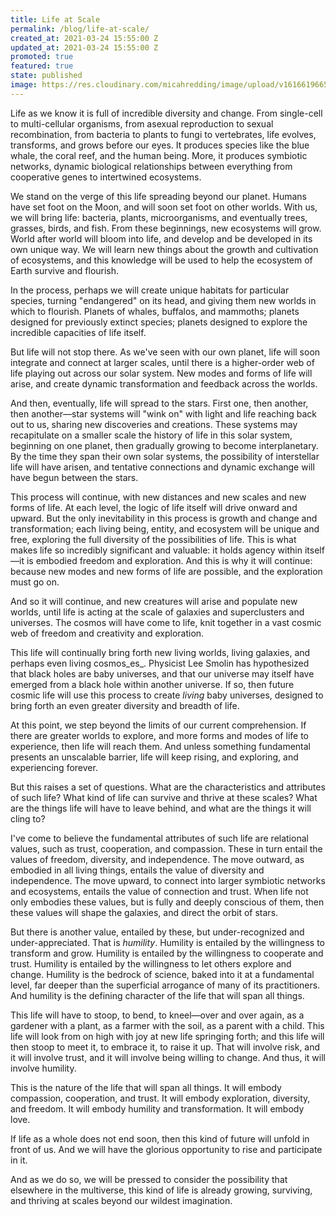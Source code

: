 ```yaml
---
title: Life at Scale
permalink: /blog/life-at-scale/
created_at: 2021-03-24 15:55:00 Z
updated_at: 2021-03-24 15:55:00 Z
promoted: true
featured: true
state: published
image: https://res.cloudinary.com/micahredding/image/upload/v1616619665/3599135900_2887f93c71_o_kjxaj2.jpg
---
```


Life as we know it is full of incredible diversity and change. From single-cell to multi-cellular organisms, from asexual reproduction to sexual recombination, from bacteria to plants to fungi to vertebrates, life evolves, transforms, and grows before our eyes. It produces species like the blue whale, the coral reef, and the human being. More, it produces symbiotic networks, dynamic biological relationships between everything from cooperative genes to intertwined ecosystems.

We stand on the verge of this life spreading beyond our planet. Humans have set foot on the Moon, and will soon set foot on other worlds. With us, we will bring life: bacteria, plants, microorganisms, and eventually trees, grasses, birds, and fish. From these beginnings, new ecosystems will grow. World after world will bloom into life, and develop and be developed in its own unique way. We will learn new things about the growth and cultivation of ecosystems, and this knowledge will be used to help the ecosystem of Earth survive and flourish.

In the process, perhaps we will create unique habitats for particular species, turning "endangered" on its head, and giving them new worlds in which to flourish. Planets of whales, buffalos, and mammoths; planets designed for previously extinct species; planets designed to explore the incredible capacities of life itself.

But life will not stop there. As we've seen with our own planet, life will soon integrate and connect at larger scales, until there is a higher-order web of life playing out across our solar system. New modes and forms of life will arise, and create dynamic transformation and feedback across the worlds.

And then, eventually, life will spread to the stars. First one, then another, then another—star systems will "wink on" with light and life reaching back out to us, sharing new discoveries and creations. These systems may recapitulate on a smaller scale the history of life in this solar system, beginning on one planet, then gradually growing to become interplanetary. By the time they span their own solar systems, the possibility of interstellar life will have arisen, and tentative connections and dynamic exchange will have begun between the stars.

This process will continue, with new distances and new scales and new forms of life. At each level, the logic of life itself will drive onward and upward. But the only inevitability in this process is growth and change and transformation; each living being, entity, and ecosystem will be unique and free, exploring the full diversity of the possibilities of life. This is what makes life so incredibly significant and valuable: it holds agency within itself—it is embodied freedom and exploration. And this is why it will continue: because new modes and new forms of life are possible, and the exploration must go on.

And so it will continue, and new creatures will arise and populate new worlds, until life is acting at the scale of galaxies and superclusters and universes.  The cosmos will have come to life, knit together in a vast cosmic web of freedom and creativity and exploration. 

This life will continually bring forth new living worlds, living galaxies, and perhaps even living cosmos_es_. Physicist Lee Smolin has hypothesized that black holes are baby universes, and that our universe may itself have emerged from a black hole within another universe. If so, then future cosmic life will use this process to create *living* baby universes, designed to bring forth an even greater diversity and breadth of life.

At this point, we step beyond the limits of our current comprehension. If there are greater worlds to explore, and more forms and modes of life to experience, then life will reach them. And unless something fundamental presents an unscalable barrier, life will keep rising, and exploring, and experiencing forever.

But this raises a set of questions. What are the characteristics and attributes of such life? What kind of life can survive and thrive at these scales? What are the things life will have to leave behind, and what are the things it will cling to?

I've come to believe the fundamental attributes of such life are relational values, such as trust, cooperation, and compassion. These in turn entail the values of freedom, diversity, and independence. The move outward, as embodied in all living things, entails the value of diversity and independence. The move upward, to connect into larger symbiotic networks and ecosystems, entails the value of connection and trust. When life not only embodies these values, but is fully and deeply conscious of them, then these values will shape the galaxies, and direct the orbit of stars.

But there is another value, entailed by these, but under-recognized and under-appreciated. That is _humility_. Humility is entailed by the willingness to transform and grow. Humility is entailed by the willingness to cooperate and trust. Humility is entailed by the willingness to let others explore and change. Humility is the bedrock of science, baked into it at a fundamental level, far deeper than the superficial arrogance of many of its practitioners. And humility is the defining character of the life that will span all things.

This life will have to stoop, to bend, to kneel—over and over again, as a gardener with a plant, as a farmer with the soil, as a parent with a child. This life will look from on high with joy at new life springing forth; and this life will then stoop to meet it, to embrace it, to raise it up. That will involve risk, and it will involve trust, and it will involve being willing to change. And thus, it will involve humility.

This is the nature of the life that will span all things. It will embody compassion, cooperation, and trust. It will embody exploration, diversity, and freedom. It will embody humility and transformation. It will embody love.

If life as a whole does not end soon, then this kind of future will unfold in front of us. And we will have the glorious opportunity to rise and participate in it. 

And as we do so, we will be pressed to consider the possibility that elsewhere in the multiverse, this kind of life is already growing, surviving, and thriving at scales beyond our wildest imagination.